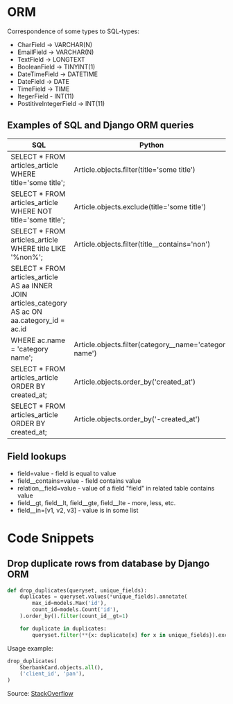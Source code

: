 # ORM

Correspondence of some types to SQL-types:

- CharField -> VARCHAR(N)
- EmailField -> VARCHAR(N)
- TextField -> LONGTEXT
- BooleanField -> TINYINT(1)
- DateTimeField -> DATETIME
- DateField -> DATE
- TimeField -> TIME
- ItegerField - INT(11)
- PostitiveIntegerField -> INT(11)

## Examples of SQL and Django ORM queries

|SQL|Python|
|-|-|
|SELECT * FROM articles_article WHERE title='some title';|Article.objects.filter(title='some title')|
|SELECT * FROM articles_article WHERE NOT title='some title';|Article.objects.exclude(title='some title')|
|SELECT * FROM articles_article WHERE title LIKE '%non%';|Article.objects.filter(title__contains='non')|
|SELECT * FROM articles_article AS aa INNER JOIN articles_category AS ac ON aa.category_id = ac.id
WHERE ac.name = 'category name';|Article.objects.filter(category__name='category name')|
|SELECT * FROM articles_article ORDER BY created_at;|Article.objects.order_by('created_at')|
|SELECT * FROM articles_article ORDER BY created_at;|Article.objects.order_by('-created_at')|

## Field lookups
- field=value - field is equal to value
- field__contains=value - field contains value
- relation__field=value - value of a field "field" in related table contains value
- field__gt, field__lt, field__gte, field__lte - more, less, etc.
- field__in=[v1, v2, v3] - value is in some list

# Code Snippets

## Drop duplicate rows from database by Django ORM

```python
def drop_duplicates(queryset, unique_fields):
    duplicates = queryset.values(*unique_fields).annotate(
        max_id=models.Max('id'),
        count_id=models.Count('id'),
    ).order_by().filter(count_id__gt=1)

    for duplicate in duplicates:
        queryset.filter(**{x: duplicate[x] for x in unique_fields}).exclude(id=duplicate['max_id']).delete()
```

Usage example:

```python
drop_duplicates(
    SberbankCard.objects.all(),
    ('client_id', 'pan'),
)
```

Source: [StackOverflow](https://stackoverflow.com/a/13700642)

